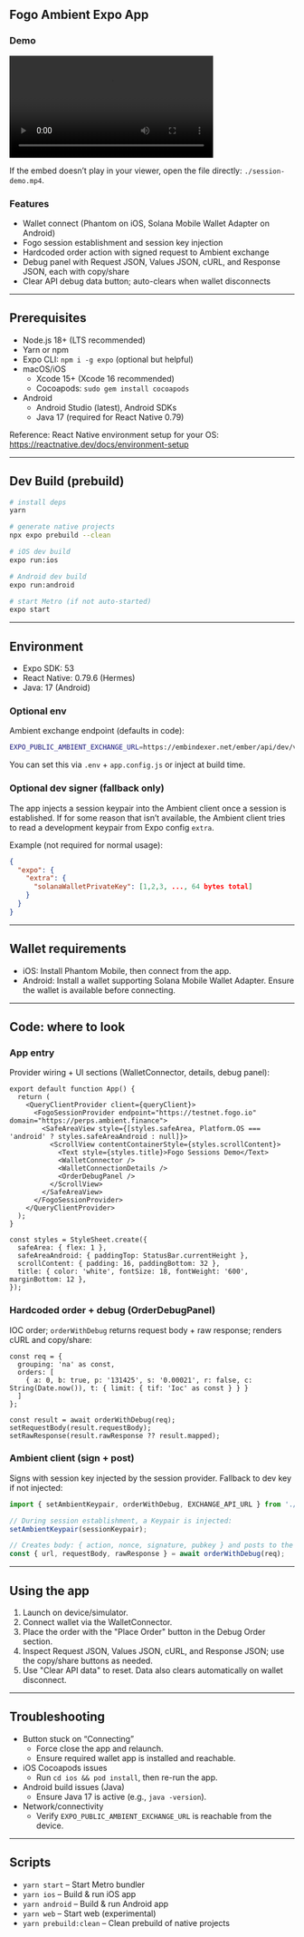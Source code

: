 ## Fogo Ambient Expo App

### Demo

<video src="./session-demo.mp4" controls width="360" style="max-width:100%; height:auto;"></video>

If the embed doesn’t play in your viewer, open the file directly: `./session-demo.mp4`.

### Features
- Wallet connect (Phantom on iOS, Solana Mobile Wallet Adapter on Android)
- Fogo session establishment and session key injection
- Hardcoded order action with signed request to Ambient exchange
- Debug panel with Request JSON, Values JSON, cURL, and Response JSON, each with copy/share
- Clear API debug data button; auto-clears when wallet disconnects

---

## Prerequisites
- Node.js 18+ (LTS recommended)
- Yarn or npm
- Expo CLI: `npm i -g expo` (optional but helpful)
- macOS/iOS
  - Xcode 15+ (Xcode 16 recommended)
  - Cocoapods: `sudo gem install cocoapods`
- Android
  - Android Studio (latest), Android SDKs
  - Java 17 (required for React Native 0.79)

Reference: React Native environment setup for your OS: https://reactnative.dev/docs/environment-setup

---

## Dev Build (prebuild)
```bash
# install deps
yarn

# generate native projects
npx expo prebuild --clean

# iOS dev build
expo run:ios

# Android dev build
expo run:android

# start Metro (if not auto-started)
expo start
```

---

## Environment
- Expo SDK: 53
- React Native: 0.79.6 (Hermes)
- Java: 17 (Android)

### Optional env
Ambient exchange endpoint (defaults in code):
```bash
EXPO_PUBLIC_AMBIENT_EXCHANGE_URL=https://embindexer.net/ember/api/dev/v1/exchange
```

You can set this via `.env` + `app.config.js` or inject at build time.

### Optional dev signer (fallback only)
The app injects a session keypair into the Ambient client once a session is established. If for some reason that isn’t available, the Ambient client tries to read a development keypair from Expo config `extra`.

Example (not required for normal usage):
```json
{
  "expo": {
    "extra": {
      "solanaWalletPrivateKey": [1,2,3, ..., 64 bytes total]
    }
  }
}
```

---

## Wallet requirements
- iOS: Install Phantom Mobile, then connect from the app.
- Android: Install a wallet supporting Solana Mobile Wallet Adapter. Ensure the wallet is available before connecting.

---

## Code: where to look

### App entry
Provider wiring + UI sections (WalletConnector, details, debug panel):

```tsx
export default function App() {
  return (
    <QueryClientProvider client={queryClient}>
      <FogoSessionProvider endpoint="https://testnet.fogo.io" domain="https://perps.ambient.finance">
        <SafeAreaView style={[styles.safeArea, Platform.OS === 'android' ? styles.safeAreaAndroid : null]}>
          <ScrollView contentContainerStyle={styles.scrollContent}>
            <Text style={styles.title}>Fogo Sessions Demo</Text>
            <WalletConnector />
            <WalletConnectionDetails />
            <OrderDebugPanel />
          </ScrollView>
        </SafeAreaView>
      </FogoSessionProvider>
    </QueryClientProvider>
  );
}

const styles = StyleSheet.create({
  safeArea: { flex: 1 },
  safeAreaAndroid: { paddingTop: StatusBar.currentHeight },
  scrollContent: { padding: 16, paddingBottom: 32 },
  title: { color: 'white', fontSize: 18, fontWeight: '600', marginBottom: 12 },
});
```

### Hardcoded order + debug (OrderDebugPanel)
IOC order; `orderWithDebug` returns request body + raw response; renders cURL and copy/share:

```tsx
const req = {
  grouping: 'na' as const,
  orders: [
    { a: 0, b: true, p: '131425', s: '0.00021', r: false, c: String(Date.now()), t: { limit: { tif: 'Ioc' as const } } }
  ]
};

const result = await orderWithDebug(req);
setRequestBody(result.requestBody);
setRawResponse(result.rawResponse ?? result.mapped);
```

### Ambient client (sign + post)
Signs with session key injected by the session provider. Fallback to dev key if not injected:

```ts
import { setAmbientKeypair, orderWithDebug, EXCHANGE_API_URL } from './app/ambient/clients';

// During session establishment, a Keypair is injected:
setAmbientKeypair(sessionKeypair);

// Creates body: { action, nonce, signature, pubkey } and posts to the exchange URL
const { url, requestBody, rawResponse } = await orderWithDebug(req);
```

---

## Using the app
1) Launch on device/simulator.
2) Connect wallet via the WalletConnector.
3) Place the order with the "Place Order" button in the Debug Order section.
4) Inspect Request JSON, Values JSON, cURL, and Response JSON; use the copy/share buttons as needed.
5) Use "Clear API data" to reset. Data also clears automatically on wallet disconnect.

---

## Troubleshooting
- Button stuck on “Connecting”
  - Force close the app and relaunch.
  - Ensure required wallet app is installed and reachable.
- iOS Cocoapods issues
  - Run `cd ios && pod install`, then re-run the app.
- Android build issues (Java)
  - Ensure Java 17 is active (e.g., `java -version`).
- Network/connectivity
  - Verify `EXPO_PUBLIC_AMBIENT_EXCHANGE_URL` is reachable from the device.

---

## Scripts
- `yarn start` – Start Metro bundler
- `yarn ios` – Build & run iOS app
- `yarn android` – Build & run Android app
- `yarn web` – Start web (experimental)
- `yarn prebuild:clean` – Clean prebuild of native projects


